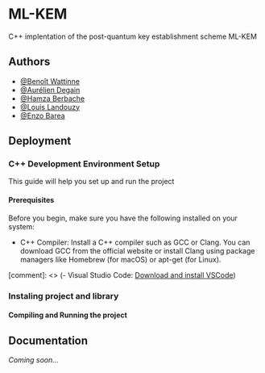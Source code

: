 # ML-KEM

C++ implentation of the post-quantum key establishment scheme ML-KEM


## Authors

- [@Benoît Wattinne](https://www.github.com/Benoit62)
- [@Aurélien Degain](https://www.github.com/aurelienDgn)
- [@Hamza Berbache](https://www.github.com/Hamz11)
- [@Louis Landouzy](https://www.github.com/LouisLandouzy)
- [@Enzo Barea](https://www.github.com/Ximaere)


## Deployment

### C++ Development Environment Setup

This guide will help you set up and run the project

#### Prerequisites

Before you begin, make sure you have the following installed on your system:

- C++ Compiler: Install a C++ compiler such as GCC or Clang. You can download GCC from the official website or install Clang using package managers like Homebrew (for macOS) or apt-get (for Linux).

[comment]: <> (- Visual Studio Code: [Download and install VSCode](https://code.visualstudio.com/))

### Instaling project and library

#### Compiling and Running the project


## Documentation

*Coming soon...*
